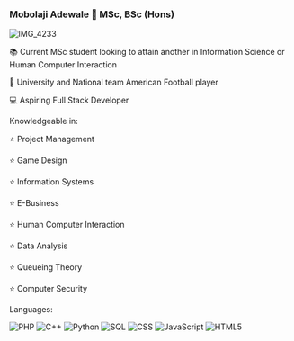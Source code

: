 ### Mobolaji Adewale :football: MSc, BSc (Hons)
![IMG_4233](https://github.com/Bolajiadewal3/Bolajiadewal3/assets/96749708/603e27c0-6b94-4231-a53c-dfe045d8fd6b)

:books: Current MSc student looking to attain another in Information Science or Human Computer Interaction  

:football: University and National team American Football player  

:computer: Aspiring Full Stack Developer  

  
  
Knowledgeable in:

⭐ Project Management  

⭐ Game Design  

⭐ Information Systems  

⭐ E-Business  

⭐ Human Computer Interaction  

⭐ Data Analysis  

⭐ Queueing Theory  

⭐ Computer Security  
  
  

Languages:

![PHP](https://img.shields.io/badge/PHP-777BB4.svg?style=for-the-badge&logo=PHP&logoColor=white)
![C++](https://img.shields.io/badge/C++-00599C.svg?style=for-the-badge&logo=C++&logoColor=white)
![Python](https://img.shields.io/badge/Python-3776AB.svg?style=for-the-badge&logo=Python&logoColor=white)
![SQL](https://img.shields.io/badge/MySQL-4479A1.svg?style=for-the-badge&logo=MySQL&logoColor=white)
![CSS](https://img.shields.io/badge/CSS3-1572B6.svg?style=for-the-badge&logo=CSS3&logoColor=white)
![JavaScript](https://img.shields.io/badge/JavaScript-F7DF1E.svg?style=for-the-badge&logo=JavaScript&logoColor=black)
![HTML5](https://img.shields.io/badge/HTML5-E34F26.svg?style=for-the-badge&logo=HTML5&logoColor=white)  

<!--
![AJAX]()  
![Java]()  








Socials:
<!--
https://img.shields.io/twitter/follow/mobolajiadewal3?logoColor=black&style=social
<!--
**Bolajiadewal3/Bolajiadewal3** is a ✨ _special_ ✨ repository because its `README.md` (this file) appears on your GitHub profile.

Here are some ideas to get you started:

- 🔭 I’m currently working on ...
- 🌱 I’m currently learning ...
- 👯 I’m looking to collaborate on ...
- 🤔 I’m looking for help with ...
- 💬 Ask me about ...
- 📫 How to reach me: ...
- 😄 Pronouns: ...
- ⚡ Fun fact: ...
-->
